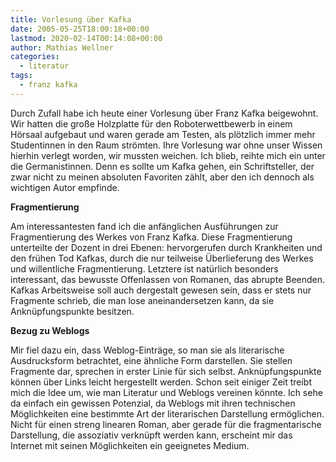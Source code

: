 ```yaml
---
title: Vorlesung über Kafka
date: 2005-05-25T18:00:18+00:00
lastmod: 2020-02-14T00:14:08+00:00
author: Mathias Wellner
categories:
  - literatur
tags:
  - franz kafka
---
```

Durch Zufall habe ich heute einer Vorlesung über Franz Kafka beigewohnt. Wir hatten die große Holzplatte für den Roboterwettbewerb in einem Hörsaal aufgebaut und waren gerade am Testen, als plötzlich immer mehr Studentinnen in den Raum strömten. Ihre Vorlesung war ohne unser Wissen  hierhin verlegt worden, wir mussten weichen. Ich blieb, reihte mich ein unter die Germanistinnen. Denn es sollte um Kafka gehen, ein Schriftsteller, der zwar nicht zu meinen absoluten Favoriten zählt, aber den ich dennoch als wichtigen Autor empfinde.
<!--more-->

**Fragmentierung**

Am interessantesten fand ich die anfänglichen Ausführungen zur Fragmentierung des Werkes von Franz Kafka. Diese Fragmentierung unterteilte der Dozent in drei Ebenen: hervorgerufen durch Krankheiten und den frühen Tod Kafkas, durch die nur teilweise Überlieferung des Werkes und willentliche Fragmentierung. Letztere ist natürlich besonders interessant, das bewusste Offenlassen von Romanen, das abrupte Beenden. Kafkas Arbeitsweise soll auch dergestalt gewesen sein, dass er stets nur Fragmente schrieb, die man lose aneinandersetzen kann, da sie Anknüpfungspunkte besitzen.

**Bezug zu Weblogs**

Mir fiel dazu ein, dass Weblog-Einträge, so man sie als literarische Ausdrucksform betrachtet, eine ähnliche Form darstellen. Sie stellen Fragmente dar, sprechen in erster Linie für sich selbst. Anknüpfungspunkte können über Links leicht hergestellt werden. Schon seit einiger Zeit treibt mich die Idee um, wie man Literatur und Weblogs vereinen könnte. Ich sehe da einfach ein gewissen Potenzial, da Weblogs mit ihren technischen Möglichkeiten eine bestimmte Art der literarischen Darstellung ermöglichen. Nicht für einen streng linearen Roman, aber gerade für die fragmentarische Darstellung, die assoziativ verknüpft werden kann, erscheint mir das Internet mit seinen Möglichkeiten ein geeignetes Medium.